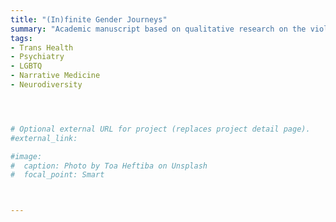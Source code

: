 ```yaml
---
title: "(In)finite Gender Journeys"
summary: "Academic manuscript based on qualitative research on the violence incurred by societal narratives of gender “transition” as a finite, terminal process [book manuscript submitted]"
tags:
- Trans Health
- Psychiatry
- LGBTQ
- Narrative Medicine
- Neurodiversity




# Optional external URL for project (replaces project detail page).
#external_link: 

#image:
#  caption: Photo by Toa Heftiba on Unsplash
#  focal_point: Smart



---
```

